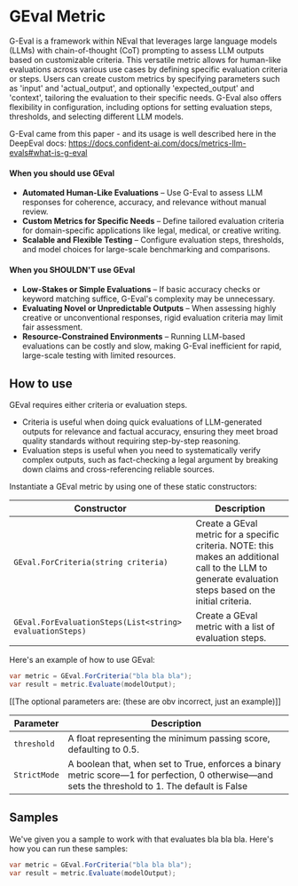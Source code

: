 # GEval Metric

G-Eval is a framework within NEval that leverages large language models (LLMs) with chain-of-thought (CoT) prompting to assess LLM outputs based on customizable criteria. This versatile metric allows for human-like evaluations across various use cases by defining specific evaluation criteria or steps. Users can create custom metrics by specifying parameters such as 'input' and 'actual_output', and optionally 'expected_output' and 'context', tailoring the evaluation to their specific needs. G-Eval also offers flexibility in configuration, including options for setting evaluation steps, thresholds, and selecting different LLM models.

G-Eval came from this paper - and its usage is well described here in the DeepEval docs: https://docs.confident-ai.com/docs/metrics-llm-evals#what-is-g-eval

#### When you should use GEval

- **Automated Human-Like Evaluations** – Use G-Eval to assess LLM responses for coherence, accuracy, and relevance without manual review.
- **Custom Metrics for Specific Needs** – Define tailored evaluation criteria for domain-specific applications like legal, medical, or creative writing.
- **Scalable and Flexible Testing** – Configure evaluation steps, thresholds, and model choices for large-scale benchmarking and comparisons.

#### When you SHOULDN'T use GEval

- **Low-Stakes or Simple Evaluations** – If basic accuracy checks or keyword matching suffice, G-Eval's complexity may be unnecessary.
- **Evaluating Novel or Unpredictable Outputs** – When assessing highly creative or unconventional responses, rigid evaluation criteria may limit fair assessment.
- **Resource-Constrained Environments** – Running LLM-based evaluations can be costly and slow, making G-Eval inefficient for rapid, large-scale testing with limited resources.

## How to use

GEval requires either criteria or evaluation steps.

- Criteria is useful when doing quick evaluations of LLM-generated outputs for relevance and factual accuracy, ensuring they meet broad quality standards without requiring step-by-step reasoning.
- Evaluation steps is useful when you need to systematically verify complex outputs, such as fact-checking a legal argument by breaking down claims and cross-referencing reliable sources.

Instantiate a GEval metric by using one of these static constructors:

| Constructor                                              | Description                                                                                                                                               |
| -------------------------------------------------------- | --------------------------------------------------------------------------------------------------------------------------------------------------------- |
| `GEval.ForCriteria(string criteria)`                     | Create a GEval metric for a specific criteria. NOTE: this makes an additional call to the LLM to generate evaluation steps based on the initial criteria. |
| `GEval.ForEvaluationSteps(List<string> evaluationSteps)` | Create a GEval metric with a list of evaluation steps.                                                                                                    |

Here's an example of how to use GEval:

```csharp
var metric = GEval.ForCriteria("bla bla bla");
var result = metric.Evaluate(modelOutput);
```

[[The optional parameters are: (these are obv incorrect, just an example)]]

| Parameter    | Description                                                                                                                                      |
| ------------ | ------------------------------------------------------------------------------------------------------------------------------------------------ |
| `threshold`  | A float representing the minimum passing score, defaulting to 0.5.                                                                               |
| `StrictMode` | A boolean that, when set to True, enforces a binary metric score—1 for perfection, 0 otherwise—and sets the threshold to 1. The default is False |

## Samples

We've given you a sample to work with that evaluates bla bla bla. Here's how you can run these samples:

```csharp
var metric = GEval.ForCriteria("bla bla bla");
var result = metric.Evaluate(modelOutput);
```
